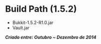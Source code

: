 # Build Path (1.5.2)
 - Bukkit-1.5.2-R1.0.jar
 - Vault.jar
 
***Criado entre: Outubro ~ Dezembro de 2014***
